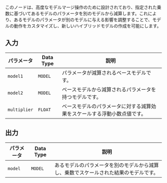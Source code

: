 
このノードは、高度なモデルマージ操作のために設計されており、指定された乗数に基づいてあるモデルのパラメータを別のモデルから減算します。これにより、あるモデルのパラメータが別のモデルに与える影響を調整することで、モデルの動作をカスタマイズし、新しいハイブリッドモデルの作成を可能にします。

## 入力

| パラメータ     | Data Type | 説明 |
|---------------|--------------|-------------|
| `model1`      | `MODEL`     | パラメータが減算されるベースモデルです。 |
| `model2`      | `MODEL`     | ベースモデルから減算されるパラメータを持つモデルです。 |
| `multiplier`  | `FLOAT`     | ベースモデルのパラメータに対する減算効果をスケールする浮動小数点値です。 |

## 出力

| パラメータ | Data Type | 説明 |
|-----------|-------------|-------------|
| `model`   | `MODEL`     | あるモデルのパラメータを別のモデルから減算し、乗数でスケールされた結果のモデルです。 |
